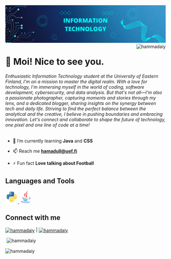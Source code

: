 <div class="container">
  <img src="https://github.com/hammadaiy/hammadaiy/blob/main/banner.png" alt="MasterHead" />
  <img align="right"src="https://komarev.com/ghpvc/?username=hammadaiy&label=Profile%20views&color=0e75b6&style=flat" alt="hammadaiy" class="button" />
</div>

<h1 align="left">👋 Moi! Nice to see you.</h1>
<h6 align="left">Enthusiastic Information Technology student at the University of Eastern Finland, I'm on a mission to master the digital realm. With a love for technology, I'm immersing myself in the world of coding, software development, cybersecurity, and data analysis. But that's not all—I'm also a passionate photographer, capturing moments and stories through my lens, and a dedicated blogger, sharing insights on the synergy between tech and daily life. Striving to find the perfect balance between the analytical and the creative, I believe in pushing boundaries and embracing innovation. Let's connect and collaborate to shape the future of technology, one pixel and one line of code at a time!</h6>

- 🌱 I’m currently learning **Java** and **CSS**

- 📫 Reach me **hamadull@uef.fi**

- ⚡ Fun fact **Love talking about Football**


<h2 align="left">Languages and Tools</h2>
<p align="left"> <a href="https://www.python.org" target="_blank" rel="noreferrer"> <img src="https://raw.githubusercontent.com/devicons/devicon/master/icons/python/python-original.svg" alt="python" width="40" height="40"/> </a> <a href="https://www.java.com" target="_blank" rel="noreferrer"> <img src="https://raw.githubusercontent.com/devicons/devicon/master/icons/java/java-original.svg" alt="java" width="40" height="40"/> </a> </p>

<h2 align="left">Connect with me</h2>
<p align="left">
<a href="https://linkedin.com/in/hammadaiy" target="blank"><img align="center" src="https://raw.githubusercontent.com/rahuldkjain/github-profile-readme-generator/master/src/images/icons/Social/linked-in-alt.svg" alt="hammadaiy" height="20" width="20" /></a> |
<a href="https://instagram.com/hammadaiy" target="blank"><img align="center" src="https://raw.githubusercontent.com/rahuldkjain/github-profile-readme-generator/master/src/images/icons/Social/instagram.svg" alt="hammadaiy" height="20" width="20" /></a>
</p>

<p>&nbsp;<img align="center" src="https://github-readme-stats.vercel.app/api?username=hammadaiy&show_icons=true&locale=en" alt="hammadaiy" /></p>


<p><img align="center" src="https://github-readme-streak-stats.herokuapp.com/?user=hammadaiy&" alt="hammadaiy" /></p>

